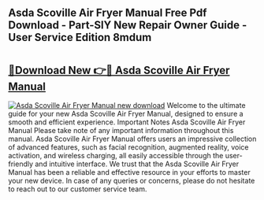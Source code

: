 ## Asda Scoville Air Fryer Manual Free Pdf Download - Part-SlY New Repair Owner Guide - User Service Edition 8mdum

# <h2><a href="http://cf24496.oget.top/?id=Asda+Scoville+Air+Fryer+Manual">🔗Download New 👉🔴 Asda Scoville Air Fryer Manual</a></h2>

[![Asda Scoville Air Fryer Manual new download](https://i.imgur.com/5g1atiW.png)](http://cf24496.oget.top/?id=Asda+Scoville+Air+Fryer+Manual)
Welcome to the ultimate guide for your new Asda Scoville Air Fryer Manual, designed to ensure a smooth and efficient experience. Important Notes Asda Scoville Air Fryer Manual Please take note of any important information throughout this manual. Asda Scoville Air Fryer Manual offers users an impressive collection of advanced features, such as facial recognition, augmented reality, voice activation, and wireless charging, all easily accessible through the user-friendly and intuitive interface. We trust that the Asda Scoville Air Fryer Manual has been a reliable and effective resource in your efforts to master your new device. In case of any queries or concerns, please do not hesitate to reach out to our customer service team.
